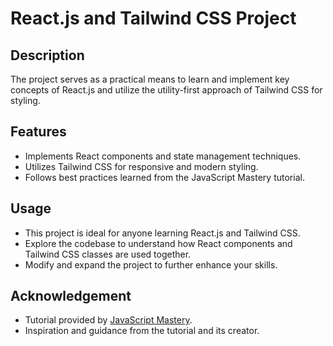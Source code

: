 # React.js and Tailwind CSS Project

## Description

The project serves as a practical means to learn and implement key concepts of React.js and utilize the utility-first approach of Tailwind CSS for styling.

## Features

- Implements React components and state management techniques.
- Utilizes Tailwind CSS for responsive and modern styling.
- Follows best practices learned from the JavaScript Mastery tutorial.

## Usage

- This project is ideal for anyone learning React.js and Tailwind CSS.
- Explore the codebase to understand how React components and Tailwind CSS classes are used together.
- Modify and expand the project to further enhance your skills.

## Acknowledgement

- Tutorial provided by [JavaScript Mastery](https://www.youtube.com/channel/UCmXmlB4-HJytD7wek0Uo97A).
- Inspiration and guidance from the tutorial and its creator.
